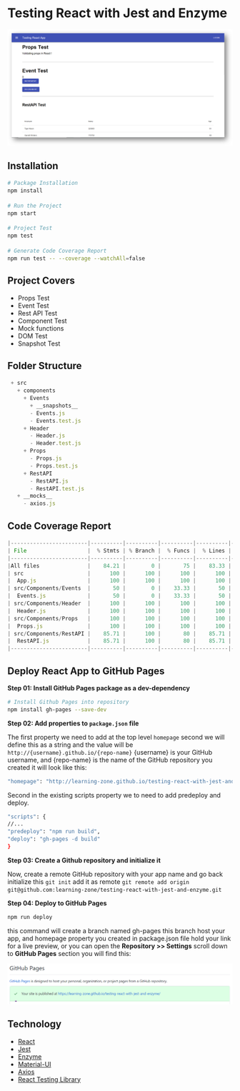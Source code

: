 # Testing React with Jest and Enzyme

<img src="assets/test-react.png" alt="Testing React using Jest and Enzyme" width="800px" />

## Installation

```bash
# Package Installation
npm install

# Run the Project
npm start

# Project Test
npm test

# Generate Code Coverage Report
npm run test -- --coverage --watchAll=false
```

## Project Covers

- Props Test
- Event Test
- Rest API Test
- Component Test
- Mock functions
- DOM Test
- Snapshot Test

## Folder Structure

```js
 + src
   + components
     + Events
	   + __snapshots__
	   - Events.js  
	   - Events.test.js
	 + Header
	   - Header.js
	   - Header.test.js
	 + Props
	   - Props.js
	   - Props.test.js
	 + RestAPI
	   - RestAPI.js
	   - RestAPI.test.js
   + __mocks__
     - axios.js
```

## Code Coverage Report

```js
|------------------------|----------|----------|----------|----------|-------------------|
| File                   |  % Stmts | % Branch |  % Funcs |  % Lines | Uncovered Line #s |
|------------------------|----------|----------|----------|----------|-------------------|
|All files               |    84.21 |        0 |       75 |    83.33 |                   |
| src                    |      100 |      100 |      100 |      100 |                   |
|  App.js                |      100 |      100 |      100 |      100 |                   |
| src/Components/Events  |       50 |        0 |    33.33 |       50 |                   |
|  Events.js             |       50 |        0 |    33.33 |       50 |             14,16 |
| src/Components/Header  |      100 |      100 |      100 |      100 |                   |
|  Header.js             |      100 |      100 |      100 |      100 |                   |
| src/Components/Props   |      100 |      100 |      100 |      100 |                   |
|  Props.js              |      100 |      100 |      100 |      100 |                   |
| src/Components/RestAPI |    85.71 |      100 |       80 |    85.71 |                   |
|  RestAPI.js            |    85.71 |      100 |       80 |    85.71 |                28 |
|------------------------|----------|----------|----------|----------|-------------------|
```

## Deploy React App to GitHub Pages

**Step 01: Install GitHub Pages package as a dev-dependency**

```bash
# Install Github Pages into repository
npm install gh-pages --save-dev
```

**Step 02: Add properties to `package.json` file**

The first property we need to add at the top level `homepage` second we will define this as a string and the value will be `http://{username}.github.io/{repo-name}` {username} is your GitHub username, and {repo-name} is the name of the GitHub repository you created it will look like this:

```bash
"homepage": "http://learning-zone.github.io/testing-react-with-jest-and-enzyme"
```

Second in the existing scripts property we to need to add predeploy and deploy.

```bash
"scripts": {
//...
"predeploy": "npm run build",
"deploy": "gh-pages -d build"
}
```

**Step 03: Create a Github repository and initialize it**

Now, create a remote GitHub repository with your app name and go back initialize this `git init` add it as remote `git remote add origin git@github.com:learning-zone/testing-react-with-jest-and-enzyme.git`

**Step 04: Deploy to GitHub Pages**

```bash
npm run deploy
```

this command will create a branch named gh-pages this branch host your app, and homepage property you created in package.json file hold your link for a live preview, or you can open the **Repository >> Settings** scroll down to **GitHub Pages** section you will find this:

<img src="assets/github-pages.png" alt="Github Pages" />

## Technology

- [React](https://create-react-app.dev/docs/getting-started/)
- [Jest](https://jestjs.io/docs/en/getting-started.html)
- [Enzyme](https://enzymejs.github.io/enzyme/docs/installation/react-16.html)
- [Material-UI](https://material-ui.com/getting-started/installation/)
- [Axios](https://github.com/axios/axios)
- [React Testing Library](https://reactjs.org/docs/testing-recipes.html)
